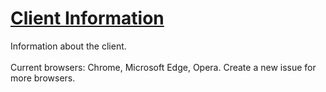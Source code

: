 # [Client Information](https://dacuteraccoon.github.io/client-info/)
Information about the client.
<br/><br/>
Current browsers: Chrome, Microsoft Edge, Opera.
Create a new issue for more browsers.
